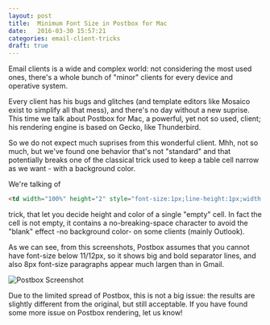 ```yaml
---
layout: post
title:  Minimum Font Size in Postbox for Mac
date:   2016-03-30 15:57:21
categories: email-client-tricks
draft: true
---
```


Email clients is a wide and complex world: not considering the most used ones, there's a whole bunch of "minor" clients for every device and operative system.

Every client has his bugs and glitches (and template editors like Mosaico exist to simplify all that mess), and there's no day without a new suprise.
This time we talk about Postbox for Mac, a powerful, yet not so used, client; his rendering  engine is based on Gecko, like Thunderbird.

So we do not expect much suprises from this wonderful client. 
Mhh, not so much, but we've found one behavior that's not "standard" and that potentially breaks one of the classical trick used to keep a table cell narrow as we want - with a background color.

We're talking of

```html
<td width="100%" height="2" style="font-size:1px;line-height:1px;width:100%;background-color:#953734">&nbsp;</td>
```
trick, that let you decide height and color of a single "empty" cell. 
In fact the cell is not empty, it contains a no-breaking-space character to avoid the "blank" effect -no background color- on some clients (mainly Outlook).

As we can see, from this screenshots, Postbox assumes that you cannot have font-size below 11/12px, so it shows big and bold separator lines, and also 8px font-size paragraphs appear much largen than in Gmail.

![Postbox Screenshot](https://raw.githubusercontent.com/voidlabs/mosaico.io/gh-pages/assets/images/postboxscreenshot.png)

Due to the limited spread of Postbox, this is not a big issue: the results are slightly different from the original, but still acceptable.
If you have found some more issue on Postbox rendering, let us know!
